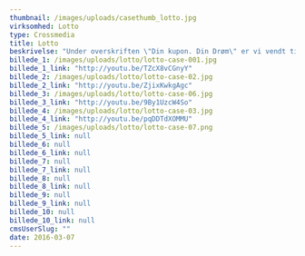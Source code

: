 ```yaml
---
thumbnail: /images/uploads/casethumb_lotto.jpg
virksomhed: Lotto
type: Crossmedia
title: Lotto
beskrivelse: "Under overskriften \"Din kupon. Din Drøm\" er vi vendt tilbage til en ægte Lotto-klassiker og har igen gjort kuponen magisk. Så snart, man ser ordet eller rækkerne stå der på linje, så tændes drømmen, og det abstrakte er gjort fysisk og nærværende - og købsopfordrende. For har du husket \"din\" kupon i denne uge? Det er adgangsbilletten til din drøm, så du må hellere få den købt. Samtidig er der sat spotlight på det individuelle og personlige i drømmeuniverset. Vi lader en anden person få indsigt i det allermest private, og sammen med ham/hende kan vi frydes, gyse, overraskes. Og ikke mindst inspireres til at reflektere over egne drømme."
billede_1: /images/uploads/lotto/lotto-case-001.jpg
billede_1_link: "http://youtu.be/TZcX8vCGnyY"
billede_2: /images/uploads/lotto/lotto-case-02.jpg
billede_2_link: "http://youtu.be/ZjixKwkgAgc"
billede_3: /images/uploads/lotto/lotto-case-06.jpg
billede_3_link: "http://youtu.be/9By1UzcW4So"
billede_4: /images/uploads/lotto/lotto-case-03.jpg
billede_4_link: "http://youtu.be/pqDDTdXOMMU"
billede_5: /images/uploads/lotto/lotto-case-07.png
billede_5_link: null
billede_6: null
billede_6_link: null
billede_7: null
billede_7_link: null
billede_8: null
billede_8_link: null
billede_9: null
billede_9_link: null
billede_10: null
billede_10_link: null
cmsUserSlug: ""
date: 2016-03-07 
---
```



